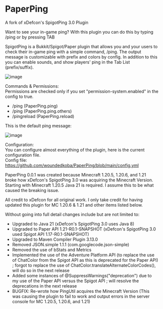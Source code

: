 # PaperPing
A fork of xDefcon's SpigotPing 3.0 Plugin

Want to see your in-game ping? With this plugin you can do this by typing /ping or by pressing TAB

SpigotPing is a Bukkit/Spigot/Paper plugin that allows you and your users to check their in-game ping with a simple command, /ping. The output message is customizable with prefix and colors by config. In addition to this you can enable sounds, and show players' ping in the Tab List (prefix/suffix).

![image](https://github.com/woundedkoba/PaperPing/assets/174161751/67ca95af-87e4-454b-9cb8-7df685832ef0)

Commands & Permissions:                                  
Permissions are checked only if you set "permission-system.enabled" in the config to true.
  - /ping (PaperPing.ping)
  - /ping <username> (PaperPing.ping.others)
  - /pingreload (PaperPing.reload)

This is the default ping message:

![image](https://github.com/woundedkoba/PaperPing/assets/174161751/fda6b3e8-0057-4cf2-8fad-81b2523f5b88)

Configuration:                               
You can configure almost everything of the plugin, here is the current configuration file.                                 
Config file: https://github.com/woundedkoba/PaperPing/blob/main/config.yml

PaperPing 0.0.1 was created because Minecraft 1.20.5, 1.20.6, and 1.21 broke how xDefcon's SpigotPing 3.0 was acquiring the Minecraft Version. Starting with Minecraft 1.20.5 Java 21 is required. I assume this to be what caused the breaking issue.

All credit to xDefcon for all original work. I only take credit for having updated this plugin for MC 1.20.6 & 1.21 and other items listed below.

Without going into full detail changes include but are not limited to:
- Upgraded to Java 21 (xDefcon's SpigotPing 3.0 uses Java 8)
- Upgraded to Paper API 1.21-R0.1-SNAPSHOT (xDefcon's SpigotPing 3.0 used Spigot API 1.17-R0.1-SNAPSHOT)
- Upgraded to Maven Compiler Plugin 3.13.0
- Removed JSON.simple 1.1.1 (com.googlecode.json-simple)
- Removed the use of bStats and Metrics
- Implemented the use of the Adventure Platform API (to replace the use of ChatColor from the Spigot API as this is deprecated for the Paper API) ; forgot to replace the use of ChatColor.translateAlternateColorCodes(), will do so in the next release
- Added some instances of @SuppressWarnings("deprecation") due to my use of the Paper API versus the Spigot API ; will resolve the deprecations in the next release
- BUGFIX: Re-wrote how PingUtil acquires the Minecraft Version (This was causing the plugin to fail to work and output errors in the server console for MC 1.20.5, 1.20.6, and 1.21)










